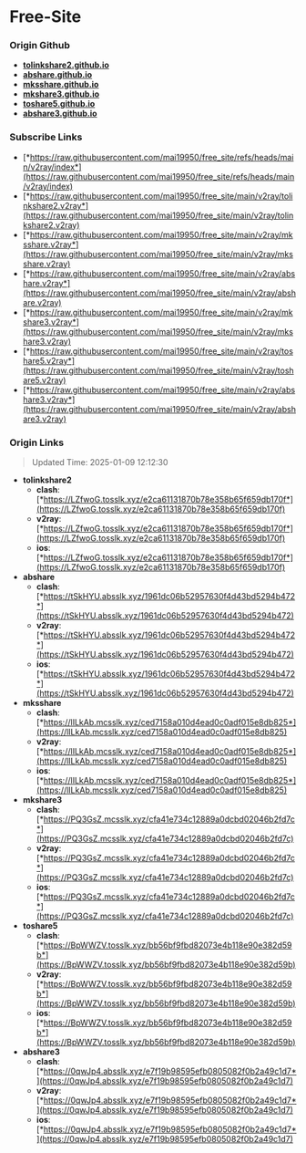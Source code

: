 # Free-Site

### Origin Github

- [**tolinkshare2.github.io**](https://github.com/tolinkshare2/tolinkshare2.github.io)
- [**abshare.github.io**](https://github.com/abshare/abshare.github.io)
- [**mksshare.github.io**](https://github.com/mksshare/mksshare.github.io)
- [**mkshare3.github.io**](https://github.com/mkshare3/mkshare3.github.io)
- [**toshare5.github.io**](https://github.com/toshare5/toshare5.github.io)
- [**abshare3.github.io**](https://github.com/abshare3/abshare3.github.io)

### Subscribe Links

- [*https://raw.githubusercontent.com/mai19950/free_site/refs/heads/main/v2ray/index*](https://raw.githubusercontent.com/mai19950/free_site/refs/heads/main/v2ray/index)
- [*https://raw.githubusercontent.com/mai19950/free_site/main/v2ray/tolinkshare2.v2ray*](https://raw.githubusercontent.com/mai19950/free_site/main/v2ray/tolinkshare2.v2ray)
- [*https://raw.githubusercontent.com/mai19950/free_site/main/v2ray/mksshare.v2ray*](https://raw.githubusercontent.com/mai19950/free_site/main/v2ray/mksshare.v2ray)
- [*https://raw.githubusercontent.com/mai19950/free_site/main/v2ray/abshare.v2ray*](https://raw.githubusercontent.com/mai19950/free_site/main/v2ray/abshare.v2ray)
- [*https://raw.githubusercontent.com/mai19950/free_site/main/v2ray/mkshare3.v2ray*](https://raw.githubusercontent.com/mai19950/free_site/main/v2ray/mkshare3.v2ray)
- [*https://raw.githubusercontent.com/mai19950/free_site/main/v2ray/toshare5.v2ray*](https://raw.githubusercontent.com/mai19950/free_site/main/v2ray/toshare5.v2ray)
- [*https://raw.githubusercontent.com/mai19950/free_site/main/v2ray/abshare3.v2ray*](https://raw.githubusercontent.com/mai19950/free_site/main/v2ray/abshare3.v2ray)

### Origin Links

> Updated Time: 2025-01-09 12:12:30

- **tolinkshare2**
  - **clash**: [*https://LZfwoG.tosslk.xyz/e2ca61131870b78e358b65f659db170f*](https://LZfwoG.tosslk.xyz/e2ca61131870b78e358b65f659db170f)
  - **v2ray**: [*https://LZfwoG.tosslk.xyz/e2ca61131870b78e358b65f659db170f*](https://LZfwoG.tosslk.xyz/e2ca61131870b78e358b65f659db170f)
  - **ios**: [*https://LZfwoG.tosslk.xyz/e2ca61131870b78e358b65f659db170f*](https://LZfwoG.tosslk.xyz/e2ca61131870b78e358b65f659db170f)
- **abshare**
  - **clash**: [*https://tSkHYU.absslk.xyz/1961dc06b52957630f4d43bd5294b472*](https://tSkHYU.absslk.xyz/1961dc06b52957630f4d43bd5294b472)
  - **v2ray**: [*https://tSkHYU.absslk.xyz/1961dc06b52957630f4d43bd5294b472*](https://tSkHYU.absslk.xyz/1961dc06b52957630f4d43bd5294b472)
  - **ios**: [*https://tSkHYU.absslk.xyz/1961dc06b52957630f4d43bd5294b472*](https://tSkHYU.absslk.xyz/1961dc06b52957630f4d43bd5294b472)
- **mksshare**
  - **clash**: [*https://lILkAb.mcsslk.xyz/ced7158a010d4ead0c0adf015e8db825*](https://lILkAb.mcsslk.xyz/ced7158a010d4ead0c0adf015e8db825)
  - **v2ray**: [*https://lILkAb.mcsslk.xyz/ced7158a010d4ead0c0adf015e8db825*](https://lILkAb.mcsslk.xyz/ced7158a010d4ead0c0adf015e8db825)
  - **ios**: [*https://lILkAb.mcsslk.xyz/ced7158a010d4ead0c0adf015e8db825*](https://lILkAb.mcsslk.xyz/ced7158a010d4ead0c0adf015e8db825)
- **mkshare3**
  - **clash**: [*https://PQ3GsZ.mcsslk.xyz/cfa41e734c12889a0dcbd02046b2fd7c*](https://PQ3GsZ.mcsslk.xyz/cfa41e734c12889a0dcbd02046b2fd7c)
  - **v2ray**: [*https://PQ3GsZ.mcsslk.xyz/cfa41e734c12889a0dcbd02046b2fd7c*](https://PQ3GsZ.mcsslk.xyz/cfa41e734c12889a0dcbd02046b2fd7c)
  - **ios**: [*https://PQ3GsZ.mcsslk.xyz/cfa41e734c12889a0dcbd02046b2fd7c*](https://PQ3GsZ.mcsslk.xyz/cfa41e734c12889a0dcbd02046b2fd7c)
- **toshare5**
  - **clash**: [*https://BpWWZV.tosslk.xyz/bb56bf9fbd82073e4b118e90e382d59b*](https://BpWWZV.tosslk.xyz/bb56bf9fbd82073e4b118e90e382d59b)
  - **v2ray**: [*https://BpWWZV.tosslk.xyz/bb56bf9fbd82073e4b118e90e382d59b*](https://BpWWZV.tosslk.xyz/bb56bf9fbd82073e4b118e90e382d59b)
  - **ios**: [*https://BpWWZV.tosslk.xyz/bb56bf9fbd82073e4b118e90e382d59b*](https://BpWWZV.tosslk.xyz/bb56bf9fbd82073e4b118e90e382d59b)
- **abshare3**
  - **clash**: [*https://0qwJp4.absslk.xyz/e7f19b98595efb0805082f0b2a49c1d7*](https://0qwJp4.absslk.xyz/e7f19b98595efb0805082f0b2a49c1d7)
  - **v2ray**: [*https://0qwJp4.absslk.xyz/e7f19b98595efb0805082f0b2a49c1d7*](https://0qwJp4.absslk.xyz/e7f19b98595efb0805082f0b2a49c1d7)
  - **ios**: [*https://0qwJp4.absslk.xyz/e7f19b98595efb0805082f0b2a49c1d7*](https://0qwJp4.absslk.xyz/e7f19b98595efb0805082f0b2a49c1d7)
